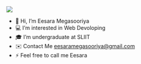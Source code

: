<img src="[https://1.bp.blogspot.com/-7A4WynwLsMw/XbBpCXG8fHI/AAAAAAAAMt4/uOa1bpLskYgrwGbllhSu2SDj_Mig8SXJQCLcBGAsYHQ/s1600/2000_600px.gif](https://miro.medium.com/v2/resize:fit:1360/1*zVnWJtyGOX_kUIDm6ccCfQ.gif)" />

- 👋 Hi, I’m Eesara Megasooriya
- 💻 I’m interested in Web Devoloping
- 🎓 I’m undergraduate at SLIIT
- ✉️ Contact Me eesaramegasooriya@gmail.com
- ⚡ Feel free to call me Eesara

<!---
EesaraMegasooriya/EesaraMegasooriya is a ✨ special ✨ repository because its `README.md` (this file) appears on your GitHub profile.
You can click the Preview link to take a look at your changes.
--->
